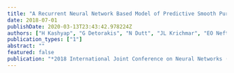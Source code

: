 ```yaml
---
title: "A Recurrent Neural Network Based Model of Predictive Smooth Pursuit Eye Movement in Primates"
date: 2018-07-01
publishDate: 2020-03-13T23:43:42.978224Z
authors: ["H Kashyap", "G Detorakis", "N Dutt", "JL Krichmar", "EO Neftci"]
publication_types: ["1"]
abstract: ""
featured: false
publication: "*2018 International Joint Conference on Neural Networks (IJCNN)*"
---
```


